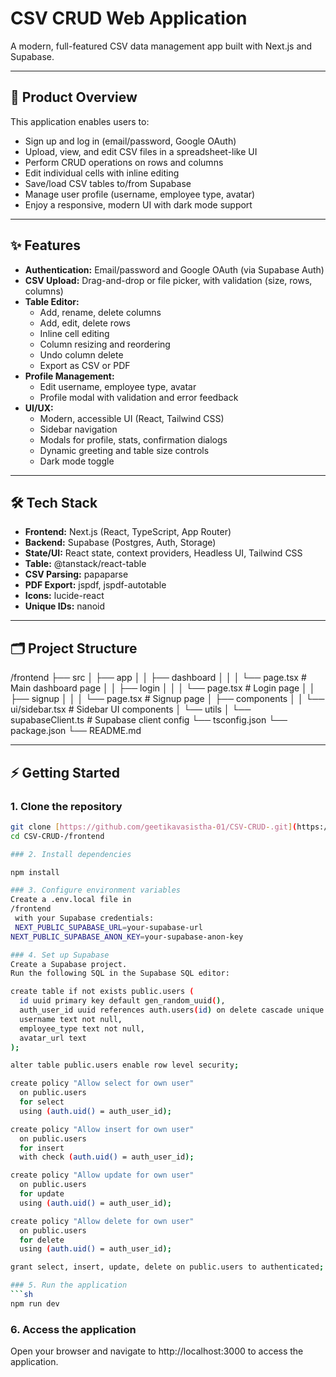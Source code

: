 # CSV CRUD Web Application

A modern, full-featured CSV data management app built with Next.js and Supabase.

---

## 🚀 Product Overview

This application enables users to:
- Sign up and log in (email/password, Google OAuth)
- Upload, view, and edit CSV files in a spreadsheet-like UI
- Perform CRUD operations on rows and columns
- Edit individual cells with inline editing
- Save/load CSV tables to/from Supabase
- Manage user profile (username, employee type, avatar)
- Enjoy a responsive, modern UI with dark mode support

---

## ✨ Features

- **Authentication:** Email/password and Google OAuth (via Supabase Auth)
- **CSV Upload:** Drag-and-drop or file picker, with validation (size, rows, columns)
- **Table Editor:** 
  - Add, rename, delete columns
  - Add, edit, delete rows
  - Inline cell editing
  - Column resizing and reordering
  - Undo column delete
  - Export as CSV or PDF
- **Profile Management:** 
  - Edit username, employee type, avatar
  - Profile modal with validation and error feedback
- **UI/UX:** 
  - Modern, accessible UI (React, Tailwind CSS)
  - Sidebar navigation
  - Modals for profile, stats, confirmation dialogs
  - Dynamic greeting and table size controls
  - Dark mode toggle

---

## 🛠️ Tech Stack

- **Frontend:** Next.js (React, TypeScript, App Router)
- **Backend:** Supabase (Postgres, Auth, Storage)
- **State/UI:** React state, context providers, Headless UI, Tailwind CSS
- **Table:** @tanstack/react-table
- **CSV Parsing:** papaparse
- **PDF Export:** jspdf, jspdf-autotable
- **Icons:** lucide-react
- **Unique IDs:** nanoid

---

## 🗂️ Project Structure
/frontend ├── src │ ├── app │ │ ├── dashboard │ │ │ └── page.tsx # Main dashboard page │ │ ├── login │ │ │ └── page.tsx # Login page │ │ ├── signup │ │ │ └── page.tsx # Signup page │ ├── components │ │ └── ui/sidebar.tsx # Sidebar UI components │ └── utils │ └── supabaseClient.ts # Supabase client config └── tsconfig.json └── package.json └── README.md

---

## ⚡ Getting Started

### 1. Clone the repository
```sh
git clone [https://github.com/geetikavasistha-01/CSV-CRUD-.git](https://github.com/geetikavasistha-01/CSV-CRUD-.git)
cd CSV-CRUD-/frontend

### 2. Install dependencies

npm install

### 3. Configure environment variables
Create a .env.local file in 
/frontend
 with your Supabase credentials:
 NEXT_PUBLIC_SUPABASE_URL=your-supabase-url
NEXT_PUBLIC_SUPABASE_ANON_KEY=your-supabase-anon-key

### 4. Set up Supabase
Create a Supabase project.
Run the following SQL in the Supabase SQL editor:

create table if not exists public.users (
  id uuid primary key default gen_random_uuid(),
  auth_user_id uuid references auth.users(id) on delete cascade unique not null,
  username text not null,
  employee_type text not null,
  avatar_url text
);

alter table public.users enable row level security;

create policy "Allow select for own user"
  on public.users
  for select
  using (auth.uid() = auth_user_id);

create policy "Allow insert for own user"
  on public.users
  for insert
  with check (auth.uid() = auth_user_id);

create policy "Allow update for own user"
  on public.users
  for update
  using (auth.uid() = auth_user_id);

create policy "Allow delete for own user"
  on public.users
  for delete
  using (auth.uid() = auth_user_id);

grant select, insert, update, delete on public.users to authenticated;

### 5. Run the application
```sh
npm run dev
```

### 6. Access the application
Open your browser and navigate to http://localhost:3000 to access the application.